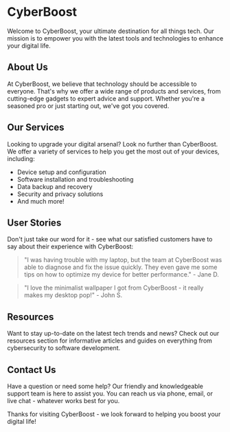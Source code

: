 <!--font:Dancing Script-->

# Cyber<wbr>Boost

<!--font:Barlow Condensed-->

Welcome to CyberBoost, your ultimate destination for all things tech. Our mission is to empower you with the latest tools and technologies to enhance your digital life.

## About Us

At CyberBoost, we believe that technology should be accessible to everyone. That's why we offer a wide range of products and services, from cutting-edge gadgets to expert advice and support. Whether you're a seasoned pro or just starting out, we've got you covered.

## Our Services

Looking to upgrade your digital arsenal? Look no further than CyberBoost. We offer a variety of services to help you get the most out of your devices, including:

<!--!!! List desing -->

-   Device setup and configuration
-   Software installation and troubleshooting
-   Data backup and recovery
-   Security and privacy solutions
-   And much more!

## User Stories

Don't just take our word for it - see what our satisfied customers have to say about their experience with CyberBoost:

> "I was having trouble with my laptop, but the team at CyberBoost was able to diagnose and fix the issue quickly. They even gave me some tips on how to optimize my device for better performance." - Jane D.

> "I love the minimalist wallpaper I got from CyberBoost - it really makes my desktop pop!" - John S.

## Resources

Want to stay up-to-date on the latest tech trends and news? Check out our resources section for informative articles and guides on everything from cybersecurity to software development.

## Contact Us

Have a question or need some help? Our friendly and knowledgeable support team is here to assist you. You can reach us via phone, email, or live chat - whatever works best for you.

Thanks for visiting CyberBoost - we look forward to helping you boost your digital life!

<!--

Write me content for website with wallpaper which alt text is:

"A minimalist wallpaper with a single line drawing of a cyborg, in a striking color such as bright red or blue."

The name/title of the page should not be 1:1 copy of the alt text but rather a real content of the website which is using this wallpaper.

- Use markdown format
- Start with heading
- Heading should be short and concise
- The content should look like a real website
- The website should not be about the wallpaper, wallpaper is just a related background
- Heading should be contain work "wallpaper" or "background"
- Include real sections like references, contact, user stories, etc. use things relevant to the page purpose.
- Feel free to use structure like headings, bullets, numbering, blockquotes, paragraphs, horizontal lines, etc.
- You can use formatting like bold or _italic_
- You can include UTF-8 emojis
- Links should be only #hash anchors (and you can refer to the document itself)
- Do not include images


---


# CyberBoost: Empowering Your Digital Life

Welcome to CyberBoost, your ultimate destination for all things tech. Our mission is to empower you with the latest tools and technologies to enhance your digital life.

## About Us
At CyberBoost, we believe that technology should be accessible to everyone. That's why we offer a wide range of products and services, from cutting-edge gadgets to expert advice and support. Whether you're a seasoned pro or just starting out, we've got you covered.

## Our Services
Looking to upgrade your digital arsenal? Look no further than CyberBoost. We offer a variety of services to help you get the most out of your devices, including:

- Device setup and configuration
- Software installation and troubleshooting
- Data backup and recovery
- Security and privacy solutions
- And much more!

## User Stories
Don't just take our word for it - see what our satisfied customers have to say about their experience with CyberBoost:

> "I was having trouble with my laptop, but the team at CyberBoost was able to diagnose and fix the issue quickly. They even gave me some tips on how to optimize my device for better performance." - Jane D.

> "I love the minimalist wallpaper I got from CyberBoost - it really makes my desktop pop!" - John S.

## Resources
Want to stay up-to-date on the latest tech trends and news? Check out our resources section for informative articles and guides on everything from cybersecurity to software development.

## Contact Us
Have a question or need some help? Our friendly and knowledgeable support team is here to assist you. You can reach us via phone, email, or live chat - whatever works best for you.

Thanks for visiting CyberBoost - we look forward to helping you boost your digital life!

-->
